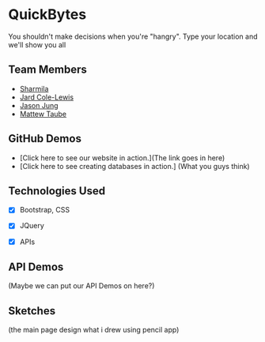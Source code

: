 # QuickBytes
You shouldn't make decisions when you're "hangry". Type your location and we'll show you all

## Team Members
- [Sharmila](https://github.com/SydPRetzel/) 
- [Jard Cole-Lewis](https://github.com/jcole090)
- [Jason Jung](https://github.com/jungeh0907/) 
- [Mattew Taube](https://github.com/mtaube59/) 

## GitHub Demos
- [Click here to see our website in action.](The link goes in here)
- [Click here to see creating databases in action.] (What you guys think)

## Technologies Used
- [x] Bootstrap, CSS 

- [x] JQuery

- [x] APIs

## API Demos
(Maybe we can put our API Demos on here?)
## Sketches
(the main page design what i drew using pencil app)

